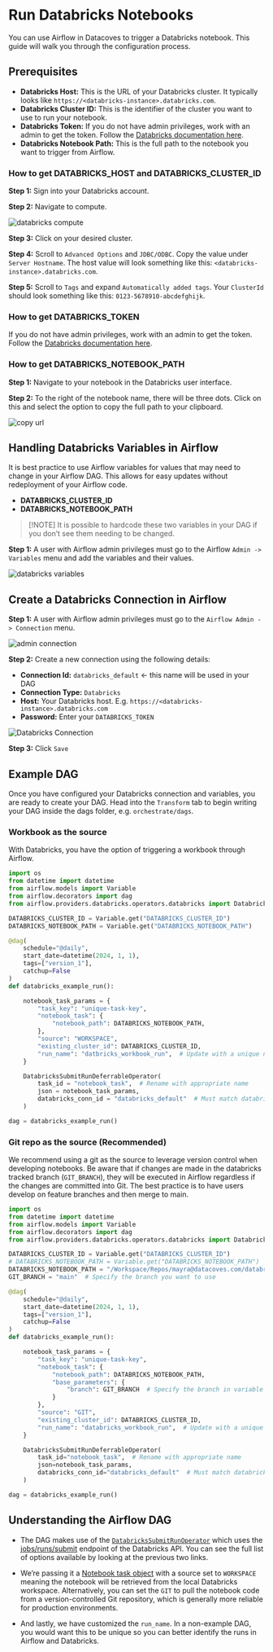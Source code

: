 # Run Databricks Notebooks 

You can use Airflow in Datacoves to trigger a Databricks notebook. This guide will walk you through the configuration process. 

## Prerequisites 

- **Databricks Host:** This is the URL of your Databricks cluster. It typically looks like `https://<databricks-instance>.databricks.com`.
- **Databricks Cluster ID:** This is the identifier of the cluster you want to use to run your notebook.
- **Databricks Token:** If you do not have admin privileges, work with an admin to get the token. Follow the [Databricks documentation here](https://docs.databricks.com/en/dev-tools/auth/pat.html).
- **Databricks Notebook Path:** This is the full path to the notebook you want to trigger from Airflow.

### How to get DATABRICKS_HOST and DATABRICKS_CLUSTER_ID

**Step 1:** Sign into your Databricks account.

**Step 2:** Navigate to compute.

![databricks compute](assets/databricks_compute.png)

**Step 3:** Click on your desired cluster.

**Step 4:** Scroll to `Advanced Options` and `JDBC/ODBC`. Copy the value under `Server Hostname`. The host value will look something like this: `<databricks-instance>.databricks.com`.

**Step 5:** Scroll to `Tags` and expand `Automatically added tags`. Your `ClusterId` should look something like this: `0123-5678910-abcdefghijk`.

### How to get DATABRICKS_TOKEN 

If you do not have admin privileges, work with an admin to get the token. Follow the [Databricks documentation here](https://docs.databricks.com/en/dev-tools/auth/pat.html).

### How to get DATABRICKS_NOTEBOOK_PATH 

**Step 1:** Navigate to your notebook in the Databricks user interface.

**Step 2:** To the right of the notebook name, there will be three dots. Click on this and select the option to copy the full path to your clipboard.

![copy url](assets/databricks_copyurl.png)

## Handling Databricks Variables in Airflow

It is best practice to use Airflow variables for values that may need to change in your Airflow DAG. This allows for easy updates without redeployment of your Airflow code.

- **DATABRICKS_CLUSTER_ID**
- **DATABRICKS_NOTEBOOK_PATH**

> [!NOTE] It is possible to hardcode these two variables in your DAG if you don’t see them needing to be changed.

**Step 1:** A user with Airflow admin privileges must go to the Airflow `Admin -> Variables` menu and add the variables and their values.

![databricks variables](assets/airflow_databricks_variables.png)

## Create a Databricks Connection in Airflow

**Step 1:** A user with Airflow admin privileges must go to the `Airflow Admin -> Connection` menu.

![admin connection](assets/admin-connections.png)

**Step 2:** Create a new connection using the following details:

- **Connection Id:** `databricks_default` <- this name will be used in your DAG
- **Connection Type:** `Databricks`
- **Host:** Your Databricks host. E.g. `https://<databricks-instance>.databricks.com`
- **Password:** Enter your `DATABRICKS_TOKEN`

![Databricks Connection](assets/airflow_databricks_connection.png)

**Step 3:** Click `Save`

## Example DAG 

Once you have configured your Databricks connection and variables, you are ready to create your DAG. Head into the `Transform` tab to begin writing your DAG inside the dags folder, e.g. `orchestrate/dags`.

### Workbook as the source
With Databricks, you have the option of triggering a workbook through Airflow.

```python
import os
from datetime import datetime
from airflow.models import Variable
from airflow.decorators import dag
from airflow.providers.databricks.operators.databricks import DatabricksSubmitRunDeferrableOperator

DATABRICKS_CLUSTER_ID = Variable.get("DATABRICKS_CLUSTER_ID")
DATABRICKS_NOTEBOOK_PATH = Variable.get("DATABRICKS_NOTEBOOK_PATH")

@dag(
    schedule="@daily",
    start_date=datetime(2024, 1, 1),
    tags=["version_1"],
    catchup=False
)
def databricks_example_run():

    notebook_task_params = {
        "task_key": "unique-task-key",
        "notebook_task": {
            "notebook_path": DATABRICKS_NOTEBOOK_PATH,
        },
        "source": "WORKSPACE",
        "existing_cluster_id": DATABRICKS_CLUSTER_ID,
        "run_name": "datbricks_workbook_run",  # Update with a unique name
    }

    DatabricksSubmitRunDeferrableOperator(
        task_id = "notebook_task",  # Rename with appropriate name
        json = notebook_task_params,
        databricks_conn_id = "databricks_default"  # Must match databricks connection id set above
    )

dag = databricks_example_run()
```

### Git repo as the source (Recommended)

We recommend using a git as the source to leverage version control when developing notebooks. Be aware that if changes are made in the databricks tracked branch (`GIT_BRANCH`), they will be executed in Airflow regardless if the changes are committed into Git. The best practice is to have users develop on feature branches and then merge to main.

```python
import os
from datetime import datetime
from airflow.models import Variable
from airflow.decorators import dag
from airflow.providers.databricks.operators.databricks import DatabricksSubmitRunDeferrableOperator

DATABRICKS_CLUSTER_ID = Variable.get("DATABRICKS_CLUSTER_ID")
# DATABRICKS_NOTEBOOK_PATH = Variable.get("DATABRICKS_NOTEBOOK_PATH")
DATABRICKS_NOTEBOOK_PATH = "/Workspace/Repos/mayra@datacoves.com/databricks_notebooks/insert_into_raw"
GIT_BRANCH = "main"  # Specify the branch you want to use

@dag(
    schedule="@daily",
    start_date=datetime(2024, 1, 1),
    tags=["version_1"],
    catchup=False
)
def databricks_example_run():

    notebook_task_params = {
        "task_key": "unique-task-key",
        "notebook_task": {
            "notebook_path": DATABRICKS_NOTEBOOK_PATH,
            "base_parameters": {
                "branch": GIT_BRANCH  # Specify the branch in variable
            }
        },
        "source": "GIT",
        "existing_cluster_id": DATABRICKS_CLUSTER_ID,
        "run_name": "databricks_workbook_run",  # Update with a unique name
    }

    DatabricksSubmitRunDeferrableOperator(
        task_id="notebook_task",  # Rename with appropriate name
        json=notebook_task_params,
        databricks_conn_id="databricks_default"  # Must match databricks connection id set above
    )

dag = databricks_example_run()
```
## Understanding the Airflow DAG 

- The DAG makes use of the [`DatabricksSubmitRunOperator`](https://airflow.apache.org/docs/apache-airflow-providers-databricks/1.0.0/operators.html) which uses the [jobs/runs/submit](https://docs.databricks.com/api/workspace/jobs/submit) endpoint of the Databricks API. You can see the full list of options available by looking at the previous two links. 
 
- We’re passing it a [Notebook task object](https://docs.databricks.com/api/workspace/jobs/submit#notebook_task) with a source set to `WORKSPACE` meaning the notebook will be retrieved from the local Databricks workspace. Alternatively, you can set the `GIT` to pull the notebook code from a version-controlled Git repository, which is generally more reliable for production environments.
  
- And lastly, we have customized the `run_name`. In a non-example DAG, you would want this to be unique so you can better identify the runs in Airflow and Databricks. 
